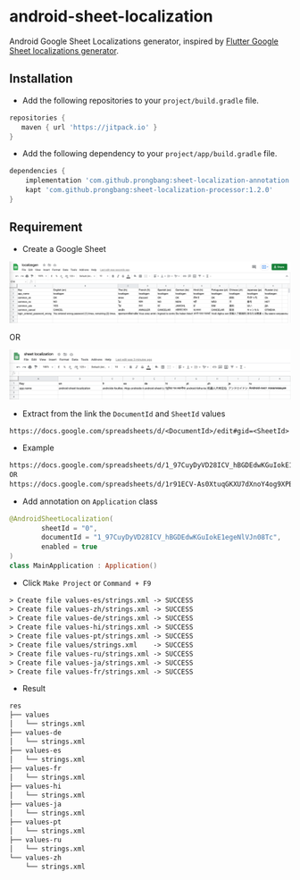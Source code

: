 # android-sheet-localization

Android Google Sheet Localizations generator, inspired by [Flutter Google Sheet localizations generator](https://github.com/aloisdeniel/flutter_sheet_localization).

## Installation

- Add the following repositories to your `project/build.gradle` file.

```groovy
repositories {
   maven { url 'https://jitpack.io' }
}
```

- Add the following dependency to your `project/app/build.gradle` file.

```groovy
dependencies {
    implementation 'com.github.prongbang:sheet-localization-annotation:1.2.0'
    kapt 'com.github.prongbang:sheet-localization-processor:1.2.0'
}
```

## Requirement

- Create a Google Sheet

![Sheet](/screenshot/sheet-localize.png)

OR

![Sheet](/screenshot/sheet.png)

- Extract from the link the `DocumentId` and `SheetId` values

```
https://docs.google.com/spreadsheets/d/<DocumentId>/edit#gid=<SheetId>
```

- Example

```html
https://docs.google.com/spreadsheets/d/1_97CuyDyVD28ICV_hBGDEdwKGuIokE1egeNlVJn08Tc/edit#gid=0
OR
https://docs.google.com/spreadsheets/d/1r91ECV-As0XtuqGKXU7dXnoY4og9XPBoCqwRcdio6EU/edit#gid=0
```

- Add annotation on `Application` class

```kotlin
@AndroidSheetLocalization(
		sheetId = "0",
		documentId = "1_97CuyDyVD28ICV_hBGDEdwKGuIokE1egeNlVJn08Tc",
		enabled = true
)
class MainApplication : Application()
```

- Click `Make Project` or `Command + F9`

```
> Create file values-es/strings.xml	-> SUCCESS
> Create file values-zh/strings.xml	-> SUCCESS
> Create file values-de/strings.xml	-> SUCCESS
> Create file values-hi/strings.xml	-> SUCCESS
> Create file values-pt/strings.xml	-> SUCCESS
> Create file values/strings.xml	-> SUCCESS
> Create file values-ru/strings.xml	-> SUCCESS
> Create file values-ja/strings.xml	-> SUCCESS
> Create file values-fr/strings.xml	-> SUCCESS
```

- Result

```
res
├── values
│   └── strings.xml
├── values-de
│   └── strings.xml
├── values-es
│   └── strings.xml
├── values-fr
│   └── strings.xml
├── values-hi
│   └── strings.xml
├── values-ja
│   └── strings.xml
├── values-pt
│   └── strings.xml
├── values-ru
│   └── strings.xml
└── values-zh
    └── strings.xml
```

